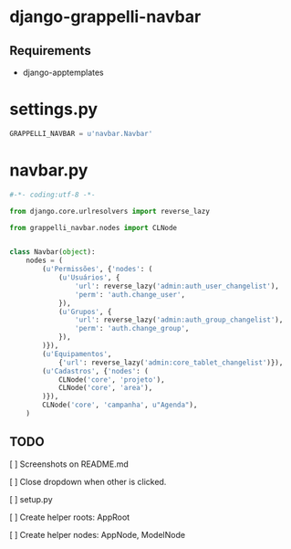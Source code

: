 # django-grappelli-navbar

## Requirements

 * django-apptemplates


# settings.py

```python
GRAPPELLI_NAVBAR = u'navbar.Navbar'
```


# navbar.py

```python
#-*- coding:utf-8 -*-

from django.core.urlresolvers import reverse_lazy

from grappelli_navbar.nodes import CLNode


class Navbar(object):
    nodes = (
        (u'Permissões', {'nodes': (
            (u'Usuários', {
                'url': reverse_lazy('admin:auth_user_changelist'),
                'perm': 'auth.change_user',
            }),
            (u'Grupos', {
                'url': reverse_lazy('admin:auth_group_changelist'),
                'perm': 'auth.change_group',
            }),
        )}),
        (u'Equipamentos',
            {'url': reverse_lazy('admin:core_tablet_changelist')}),
        (u'Cadastros', {'nodes': (
            CLNode('core', 'projeto'),
            CLNode('core', 'area'),
        )}),
        CLNode('core', 'campanha', u"Agenda"),
    )
```


## TODO

[ ] Screenshots on README.md

[ ] Close dropdown when other is clicked.

[ ] setup.py

[ ] Create helper roots: AppRoot

[ ] Create helper nodes: AppNode, ModelNode
